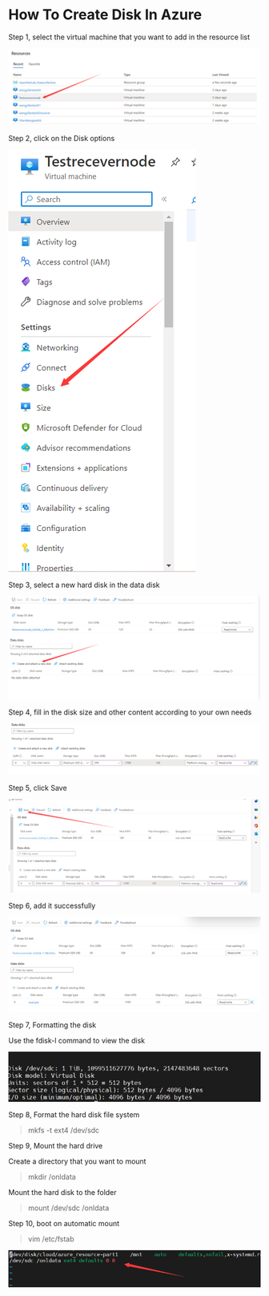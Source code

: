 # How To Create Disk In Azure

Step 1, select the virtual machine that you want to add in the resource list 

![image](./images/Azure/Resources.png)

Step 2, click on the Disk options  

![](./images/Azure/Disks.png)

Step 3, select a new hard disk in the data disk  

![](./images/Azure/Data-disks.png)

Step 4, fill in the disk size and other content according to your own needs  

![](./images/Azure/Disks-setting.png)

Step 5, click Save  

![](./images/Azure/Save-setting.png)

Step 6, add it successfully  

![](./images/Azure/Right-feedback.png)

Step 7, Formatting the disk

Use the fdisk-l command to view the disk  

![](./images/Azure/View-the-disk.png)

Step 8, Format the hard disk file system

> mkfs -t ext4 /dev/sdc

Step 9, Mount the hard drive

Create a directory that you want to mount

> mkdir /onldata

Mount the hard disk to the folder

> mount /dev/sdc /onldata

Step 10, boot on automatic mount

> vim /etc/fstab  

![](./images/Azure/Auto-mounting.png)
